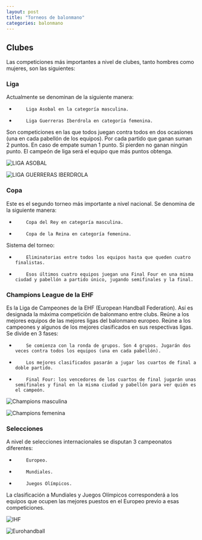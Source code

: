 ```yaml
---
layout: post
title: "Torneos de balonmano"
categories: balonmano
---
```


## Clubes
Las competiciones más importantes a nivel de clubes, tanto hombres como mujeres, son las siguientes:

### Liga
Actualmente se denominan de la siguiente manera:
-         Liga Asobal en la categoría masculina.
-         Liga Guerreras Iberdrola en categoría femenina.
Son competiciones en las que todos juegan contra todos en dos ocasiones (una en cada pabellón de los equipos).
Por cada partido que ganan suman 2 puntos.
En caso de empate suman 1 punto.
Si pierden no ganan ningún punto.
El campeón de liga será el equipo que más puntos obtenga.

![LIGA ASOBAL](https://asobal.es/)

![LIGA GUERRERAS IBERDROLA](https://www.rfebm.com/noticia/publicada-la-gu%C3%ADa-de-la-liga-guerreras-iberdrola-20202021)

### Copa
Este es el segundo torneo más importante a nivel nacional. Se denomina de la siguiente manera:
-         Copa del Rey en categoría masculina.
-         Copa de la Reina en categoría femenina.
Sistema del torneo:
-         Eliminatorias entre todos los equipos hasta que queden cuatro finalistas.
-         Esos últimos cuatro equipos juegan una Final Four en una misma ciudad y pabellón a partido único, jugando semifinales y la final.


### Champions League de la EHF
Es la Liga de Campeones de la EHF (European Handball Federation). Así es designada la máxima competición de balonmano entre clubs. Reúne a los mejores equipos de las mejores ligas del balonmano europeo.
Reúne a los campeones y algunos de los mejores clasificados en sus respectivas ligas.
Se divide en 3 fases:
-         Se comienza con la ronda de grupos. Son 4 grupos. Jugarán dos veces contra todos los equipos (una en cada pabellón).
-         Los mejores clasificados pasarán a jugar los cuartos de final a doble partido.
-         Final Four: los vencedores de los cuartos de final jugarán unas semifinales y final en la misma ciudad y pabellón para ver quién es el campeón.

![Champions masculina](https://ehfcl.eurohandball.com/men/2020-21/)

![Champions femenina](https://women2020.ehf-euro.com/home/)

### Selecciones
A nivel de selecciones internacionales se disputan 3 campeonatos diferentes:
-         Europeo.
-         Mundiales.
-         Juegos Olímpicos.
La clasificación a Mundiales y Juegos Olímpicos corresponderá a los equipos que ocupen las mejores puestos en el Europeo previo a esas competiciones.

![IHF](https://www.ihf.info/)

![Eurohandball](https://www.eurohandball.com/)
